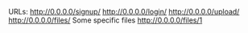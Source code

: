 URLs:
http://0.0.0.0/signup/
http://0.0.0.0/login/
http://0.0.0.0/upload/
http://0.0.0.0/files/
Some specific files http://0.0.0.0/files/1